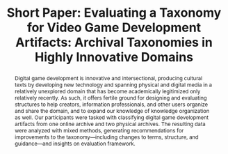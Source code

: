 ---
abstract: Digital game development is innovative and intersectional, producing cultural
  texts by developing new technology and spanning physical and digital media in a
  relatively unexplored domain that has become academically legitimized only relatively
  recently. As such, it offers fertile ground for designing and evaluating structures
  to help creators, information professionals, and other users organize and share
  the domain, and to expand our knowledge of knowledge organization as well. Our participants
  were tasked with classifying digital game development artifacts from one online
  archive and two physical archives. The resulting data were analyzed with mixed methods,
  generating recommendations for improvements to the taxonomy—including changes to
  terms, structure, and guidance—and insights on evaluation framework.
creators:
- Marc Schmalz
date: null
document_url: https://az659834.vo.msecnd.net/eventsairwesteuprod/production-inconference-public/6c0c5184b2fc4688912d5b8595a0fdd1
grand_parent: iPRES
institutions:
- University Of Washington Information School
keywords:
- metadata
- taxonomy evaluation
- video games
landing_page_url: null
language: eng
layout: publication
license: CC-BY 4.0 International
notes_url: null
parent: iPRES 2022
publication_type: short paper
size: null
slides_url: null
source_name: iPRES
stream_url: null
title: 'Short Paper: Evaluating a Taxonomy for Video Game Development Artifacts: Archival
  Taxonomies in Highly Innovative Domains'
year: 2022
---